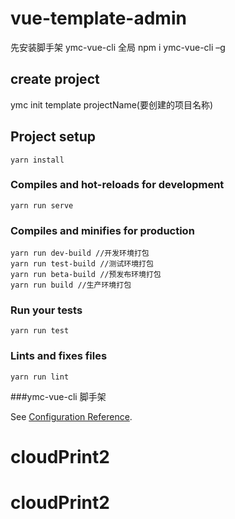# vue-template-admin

先安装脚手架 ymc-vue-cli
全局 npm i ymc-vue-cli –g

## create project

ymc init template projectName(要创建的项目名称)

## Project setup

```
yarn install
```

### Compiles and hot-reloads for development

```
yarn run serve
```

### Compiles and minifies for production

```
yarn run dev-build //开发环境打包
yarn run test-build //测试环境打包
yarn run beta-build //预发布环境打包
yarn run build //生产环境打包

```

### Run your tests

```
yarn run test
```

### Lints and fixes files

```
yarn run lint
```

###ymc-vue-cli 脚手架

See [Configuration Reference](https://www.npmjs.com/package/ymc-vue-cli).
# cloudPrint2
# cloudPrint2
